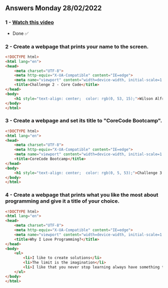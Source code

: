 ## Answers Monday 28/02/2022
### 1 - [Watch this video](https://www.youtube.com/watch?v=XYTwYmOjqQs&ab_channel=RedStapler)
 * Done ✅

### 2 - Create a webpage that prints your name to the screen.
```html
<!DOCTYPE html>
<html lang="en">
<head>
    <meta charset="UTF-8">
    <meta http-equiv="X-UA-Compatible" content="IE=edge">
    <meta name="viewport" content="width=device-width, initial-scale=1.0">
    <title>Challenge 2 - Core Code</title>
</head>
<body>
    <h1 style="text-align: center;  color: rgb(0, 53, 15);">Wilson Alfredo Barrientos Sandoval</h1>
</body>
</html>
```

### 3 - Create a webpage and set its title to "CoreCode Bootcamp".
```html
<!DOCTYPE html>
<html lang="en">
<head>
    <meta charset="UTF-8">
    <meta http-equiv="X-UA-Compatible" content="IE=edge">
    <meta name="viewport" content="width=device-width, initial-scale=1.0">
    <title>CoreCode Bootcamp</title>
</head>
<body>
    <h1 style="text-align: center;  color: rgb(0, 5, 53);">Challenge 3 - "CoreCode Bootcamp Title"</h1>
</body>
</html>
```

### 4 - Create a webpage that prints what you like the most about programming and give it a title of your choice.
```html
<!DOCTYPE html>
<html lang="en">
<head>
    <meta charset="UTF-8">
    <meta http-equiv="X-UA-Compatible" content="IE=edge">
    <meta name="viewport" content="width=device-width, initial-scale=1.0">
    <title>Why I Love Programming?</title>
</head>
<body>
    <ul>
        <li>I like to create solutions</li>
        <li>The limit is the imagination</li>
        <li>I like that you never stop learning always have something to learn.</li>
    </ul>
</body>
</html>
```